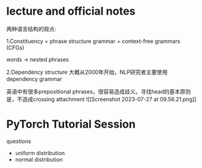 # lecture and official notes

两种语言结构的观点:

1.Constituency = phrase structure grammar = context-free grammars (CFGs)

words -> nested phrases

2.Dependency structure
大概从2000年开始，NLP研究者主要使用dependency grammar

英语中有很多prepositional phrases，很容易造成歧义。寻找head的基本原则是，不造成crossing attachment
![[Screenshot 2023-07-27 at 09.56.21.png]]


# PyTorch Tutorial Session

questions
- uniform distribution
- normal distribution

